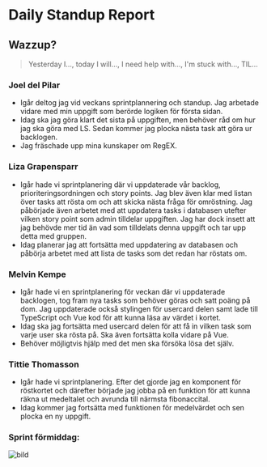 # Daily Standup Report

## Wazzup?
> Yesterday I…, today I will…, I need help with…, I'm stuck with…, TIL…

### Joel del Pilar 
- Igår deltog jag vid veckans sprintplannering och standup. Jag arbetade vidare med min uppgift som berörde logiken för första sidan.
- Idag ska jag göra klart det sista på uppgiften, men behöver råd om hur jag ska göra med LS. Sedan kommer jag plocka nästa task att göra ur backlogen.
- Jag fräschade upp mina kunskaper om RegEX.

### Liza Grapensparr
- Igår hade vi sprintplanering där vi uppdaterade vår backlog, prioriteringsordningen och story points. Jag blev även klar med listan över tasks att rösta om och att skicka nästa fråga för omröstning. Jag påbörjade även arbetet med att uppdatera tasks i databasen utefter vilken story point som admin tilldelar uppgiften. Jag har dock insett att jag behövde mer tid än vad som tilldelats denna uppgift och tar upp detta med gruppen.
- Idag planerar jag att fortsätta med uppdatering av databasen och påbörja arbetet med att lista de tasks som det redan har röstats om.

### Melvin Kempe
- Igår hade vi en sprintplanering för veckan där vi uppdaterade backlogen, tog fram nya tasks som behöver göras och satt poäng på dom. Jag uppdaterade också stylingen för usercard delen samt lade till TypeScript och Vue kod för att kunna läsa av värdet i kortet.
- Idag ska jag fortsätta med usercard delen för att få in vilken task som varje user ska rösta på. Ska även fortsätta kolla vidare på Vue.
- Behöver möjligtvis hjälp med det men ska försöka lösa det själv. 

### Tittie Thomasson
- Igår hade vi sprintplanering. Efter det gjorde jag en komponent för röstkortet och därefter började jag jobba på en funktion för att kunna räkna ut medeltalet och avrunda till närmsta fibonaccital.
- Idag kommer jag fortsätta med funktionen för medelvärdet och sen plocka en ny uppgift.  


### Sprint förmiddag:

![bild](https://user-images.githubusercontent.com/103323456/237032273-b11cd6d3-39bc-4272-ae05-e6144599d18f.png)

